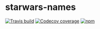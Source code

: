 # starwars-names

[![Travis build](https://img.shields.io/travis/rust-lang/rust.svg?style=flat-square)]()
[![Codecov coverage](https://img.shields.io/codecov/c/github/codecov/example-python.svg?style=flat-square)]()
[![npm](https://img.shields.io/npm/v/starwars-names-plastikaweb.svg?style=flat-square)]()
